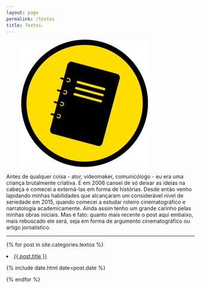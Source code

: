 ```yaml
---
layout: page
permalink: /textos
title: Textos.
---
```

<figure>
  <img alt="Laureano." src="/images/TEXTOS.png"/>
</figure>
Antes de qualquer coisa - ator, videomaker, comunicólogo - eu era uma criança brutalmente criativa. E em 2006 cansei de só deixar as ideias na cabeça e comecei a externá-las em forma de histórias. Desde então venho lapidando minhas habilidades que alcançaram um considerável nível de seriedade em 2015, quando comecei a estudar roteiro cinematográfico e narratologia academicamente. Ainda assim tenho um grande carinho pelas minhas obras iniciais. Mas é fato: quanto mais recente o post aqui embaixo, mais rebuscado ele será, seja em forma de argumento cinematográfico ou artigo jornalístico.

---
{% for post in site.categories.textos %}
 <li><a href="{{ post.url }}">{{ post.title }}</a>
    <P> <span>{% include date.html date=post.date %}</span>
    </P>
</li>
{% endfor %}